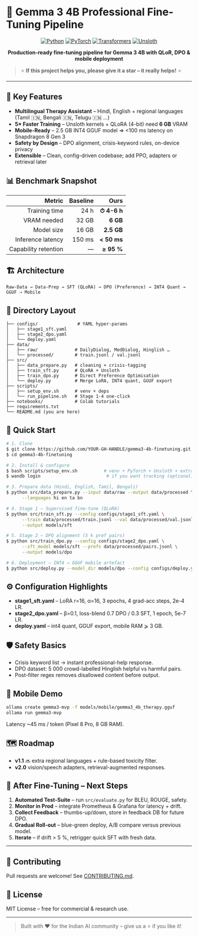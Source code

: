 # 🚀 Gemma 3 4B Professional Fine-Tuning Pipeline

<div align="center">

[![Python](https://img.shields.io/badge/Python-3.9+-blue?style=for-the-badge&logo=python&logoColor=white)](https://python.org)
[![PyTorch](https://img.shields.io/badge/PyTorch-2.0+-EE4C2C?style=for-the-badge&logo=pytorch&logoColor=white)](https://pytorch.org)
[![Transformers](https://img.shields.io/badge/🤗-Transformers-yellow?style=for-the-badge)](https://huggingface.co)
[![Unsloth](https://img.shields.io/badge/⚡-Unsloth-orange?style=for-the-badge)](https://unsloth.ai)

**Production-ready fine-tuning pipeline for Gemma 3 4B with QLoR, DPO & mobile deployment**

</div>

> ⭐ **If this project helps you, please give it a star – it really helps!** ⭐

---

## 🌟 Key Features

* **Multilingual Therapy Assistant** – Hindi, English + regional languages (Tamil 🇮🇳, Bengali 🇮🇳, Telugu 🇮🇳 …)
* **5× Faster Training** – Unsloth kernels + QLoRA (4-bit) need **6 GB** VRAM
* **Mobile-Ready** – 2.5 GB INT4 GGUF model ⇒ <100 ms latency on Snapdragon 8 Gen 3
* **Safety by Design** – DPO alignment, crisis-keyword rules, on-device privacy
* **Extensible** – Clean, config-driven codebase; add PPO, adapters or retrieval later

## 📊 Benchmark Snapshot

| Metric | Baseline | Ours |
|-------:|---------:|-----:|
| Training time | 24 h | **⏱ 4-6 h** |
| VRAM needed | 32 GB | **6 GB** |
| Model size | 16 GB | **2.5 GB** |
| Inference latency | 150 ms | **< 50 ms** |
| Capability retention | — | **≥ 95 %** |

## 🏗️ Architecture

```
Raw-Data → Data-Prep → SFT (QLoRA) → DPO (Preference) → INT4 Quant → GGUF ⇢ Mobile
```

## 📂 Directory Layout

```
├── configs/               # YAML hyper-params
│   ├── stage1_sft.yaml
│   ├── stage2_dpo.yaml
│   └── deploy.yaml
├── data/
│   ├── raw/              # DailyDialog, MedDialog, Hinglish …
│   └── processed/        # train.jsonl / val.jsonl
├── src/
│   ├── data_prepare.py   # cleaning + crisis-tagging
│   ├── train_sft.py      # QLoRA + Unsloth
│   ├── train_dpo.py      # Direct Preference Optimisation
│   └── deploy.py         # Merge LoRA, INT4 quant, GGUF export
├── scripts/
│   ├── setup_env.sh      # venv + deps
│   └── run_pipeline.sh   # Stage 1-4 one-click
├── notebooks/            # Colab tutorials
├── requirements.txt
└── README.md (you are here)
```

## 🚀 Quick Start

```bash
# 1. Clone
$ git clone https://github.com/YOUR-GH-HANDLE/gemma3-4b-finetuning.git
$ cd gemma3-4b-finetuning

# 2. Install & configure
$ bash scripts/setup_env.sh          # venv + PyTorch + Unsloth + extras
$ wandb login                         # if you want tracking (optional)

# 3. Prepare data (Hindi, English, Tamil, Bengali)
$ python src/data_prepare.py --input data/raw --output data/processed \
      --languages hi en ta bn

# 4. Stage 1 — Supervised fine-tune (QLoRA)
$ python src/train_sft.py --config configs/stage1_sft.yaml \
      --train data/processed/train.jsonl --val data/processed/val.jsonl \
      --output models/sft

# 5. Stage 2 — DPO alignment (5 k pref pairs)
$ python src/train_dpo.py --config configs/stage2_dpo.yaml \
      --sft_model models/sft --prefs data/processed/pairs.jsonl \
      --output models/dpo

# 6. Deployment — INT4 → GGUF mobile artefact
$ python src/deploy.py --model_dir models/dpo --config configs/deploy.yaml
```

## ⚙️ Configuration Highlights

* **stage1_sft.yaml** – LoRA r=16, α=16, 3 epochs, 4 grad-acc steps, 2e-4 LR.
* **stage2_dpo.yaml** – β=0.1, loss-blend 0.7 DPO / 0.3 SFT, 1 epoch, 5e-7 LR.
* **deploy.yaml** – int4 quant, GGUF export, mobile RAM ⩾ 3 GB.

## 🛡️ Safety Basics

* Crisis keyword list → instant professional-help response.
* DPO dataset: 5 000 crowd-labelled Hinglish helpful vs harmful pairs.
* Post-filter regex removes disallowed content before output.

## 📱 Mobile Demo

```bash
ollama create gemma3-mvp -f models/mobile/gemma3_4b_therapy.gguf
ollama run gemma3-mvp
```

Latency ~45 ms / token (Pixel 8 Pro, 8 GB RAM).

## 🗺️ Roadmap

- **v1.1** 🔜 extra regional languages + rule-based toxicity filter.
- **v2.0** vision/speech adapters, retrieval-augmented responses.

## 🔄 After Fine-Tuning – Next Steps

1. **Automated Test-Suite** – run `src/evaluate.py` for BLEU, ROUGE, safety.
2. **Monitor in Prod** – integrate Prometheus & Grafana for latency + drift.
3. **Collect Feedback** – thumbs-up/down, store in feedback DB for future DPO.
4. **Gradual Roll-out** – blue-green deploy, A/B compare versus previous model.
5. **Iterate** – if drift > 5 %, retrigger quick SFT with fresh data.

---

## 🤝 Contributing
Pull requests are welcome!  See [CONTRIBUTING.md](CONTRIBUTING.md).

## 📄 License
MIT License – free for commercial & research use.

---

> Built with ❤️ for the Indian AI community – give us a ⭐ if you like it!
